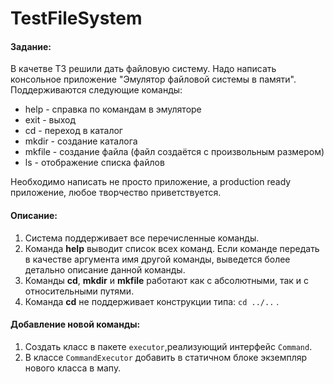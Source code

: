 # TestFileSystem
#### Задание:

В качетве ТЗ решили дать файловую систему.
 Надо написать консольное приложение "Эмулятор файловой системы в памяти". Поддерживаются следующие команды:
* help - справка по командам в эмуляторе
* exit - выход
* cd - переход в каталог
* mkdir - создание каталога
* mkfile - создание файла (файл создаётся с произвольным размером)
* ls - отображение списка файлов

Необходимо написать не просто приложение, а production ready приложение, любое творчество приветствуется.

#### Описание:

1. Система поддерживает все перечисленные команды.
2. Команда **help** выводит список всех команд. Если команде передать в качестве аргумента имя другой команды, 
выведется более детально описание данной команды.
3. Команды **cd**, **mkdir** и **mkfile** работают как с абсолютными, так и с относительными путями.
4. Команда **cd** не поддерживает конструкции типа: 
`cd ../..` .

#### Добавление новой команды:
1. Создать класс в пакете `executor`,реализующий интерфейс `Command`.
2. В классе `CommandExecutor` добавить в статичном блоке экземпляр нового класса в мапу.